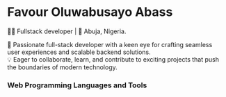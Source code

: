 # Favour Oluwabusayo Abass

👩‍💻 Fullstack developer | 💈 Abuja, Nigeria.

🚀 Passionate full-stack developer with a keen eye for crafting seamless user experiences and scalable backend solutions.  
💡 Eager to collaborate, learn, and contribute to exciting projects that push the boundaries of modern technology.  

### Web Programming Languages and Tools


